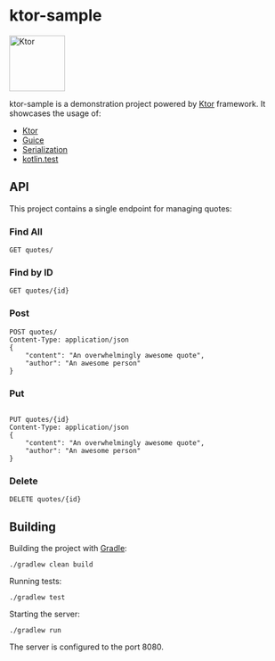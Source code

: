 # ktor-sample

<img src="https://repository-images.githubusercontent.com/40136600/f3f5fd00-c59e-11e9-8284-cb297d193133" alt="Ktor" width="100" style="max-width:20%;">

ktor-sample is a demonstration project powered by [Ktor](http://ktor.io) framework.
It showcases the usage of:

* [Ktor](http://ktor.io)
* [Guice](https://github.com/google/guice)
* [Serialization](https://github.com/Kotlin/kotlinx.serialization)
* [kotlin.test](https://kotlinlang.org/api/latest/kotlin.test/)

## API

This project contains a single endpoint for managing quotes:

### Find All

```http request
GET quotes/
```

### Find by ID

```http request
GET quotes/{id}
```

### Post

```http request
POST quotes/
Content-Type: application/json
{
    "content": "An overwhelmingly awesome quote",
    "author": "An awesome person"
}
```

### Put

```http request

PUT quotes/{id}
Content-Type: application/json
{
    "content": "An overwhelmingly awesome quote",
    "author": "An awesome person"
}
```

### Delete

```http request
DELETE quotes/{id}
```

## Building

Building the project with [Gradle](https://gradle.org/):

```shell
./gradlew clean build
```

Running tests:

```shell
./gradlew test
```

Starting the server:

```shell
./gradlew run
```

The server is configured to the port 8080.
